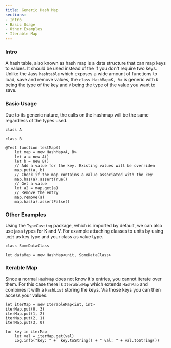 ```yaml
---
title: Generic Hash Map
sections:
- Intro
- Basic Usage
- Other Examples
- Iterable Map
---
```


### Intro

A hash table, also known as hash map is a data structure that can map keys to values. It should be used instead of the if you don't require two keys.
Unlike the Jass `hashtable` which exposes a wide amount of functions to load, save and remove values,
the `class HashMap<K, V>` is generic with `K` being the type of the key and `V` being the type of the value you want to save.

### Basic Usage

Due to its generic nature, the calls on the hashmap will be the same regardless of the types used.

```wurst
class A

class B

@Test function testMap()
	let map = new HashMap<A, B>
	let a = new A()
	let b = new B()
	// Add a value for the key. Existing values will be overriden
	map.put(a, b)
	// Check if the map contains a value associated with the key
	map.has(a).assertTrue()
	// Get a value
	let a2 = map.get(a)
	// Remove the entry
	map.remove(a)
	map.has(a).assertFalse()
```

### Other Examples

Using the `TypeCasting` package, which is imported by default, we can also use jass types for K and V.
For example attaching classes to units by using `unit` as key type and your class as value type.

```wurst
class SomeDataClass

let dataMap = new HashMap<unit, SomeDataClass>
```

### Iterable Map

Since a normal `HashMap` does not know it's entries, you cannot iterate over them.
For this case there is `IterableMap` which extends `HashMap` and combines it with a `HashList` storing the keys.
Via those keys you can then access your values.

```wurst
let iterMap = new IterableMap<int, int>
iterMap.put(0, 3)
iterMap.put(1, 2)
iterMap.put(2, 1)
iterMap.put(3, 0)

for key in iterMap
	let val = iterMap.get(val)
	Log.info("key: " +  key.toString() + " val: " + val.toString())
```
